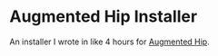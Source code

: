 # Augmented Hip Installer

An installer I wrote in like 4 hours for [Augmented Hip](https://github.com/hyblocker/augmented-hip).